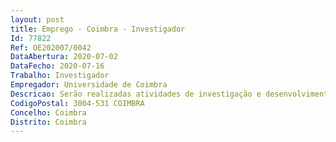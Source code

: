 ```yaml
--- 
layout: post
title: Emprego - Coimbra - Investigador
Id: 77822
Ref: OE202007/0042
DataAbertura: 2020-07-02
DataFecho: 2020-07-16
Trabalho: Investigador
Empregador: Universidade de Coimbra
Descricao: Serão realizadas atividades de investigação e desenvolvimento  i) Realização de atividades subjacentes a recolha de amostra (i.e., entrevistas de diagnóstico clínico e questionários de autorrelato)  ii) Colaboração na construção de manuais e materiais de intervenção clínica  iii) Implementação de programas de intervenção psicológica clínica em contexto escolar  iv) Construção e gestão de bases de dados  v) Apoio na elaboração dos relatórios de projeto, bem como na elaboração de artigos e comunicações científicas.
CodigoPostal: 3004-531 COIMBRA
Concelho: Coimbra
Distrito: Coimbra
--- 
```


